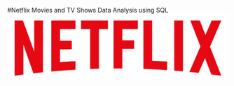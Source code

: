 #Netflix Movies and TV Shows Data Analysis using SQL 
![Netflix Logo](https://github.com/AishwaryaV6/Portfolio-projects/blob/main/logo.png)
